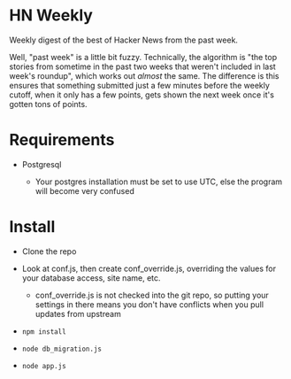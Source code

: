 HN Weekly
=========

Weekly digest of the best of Hacker News from the past week.

Well, "past week" is a little bit fuzzy. Technically, the algorithm is "the top stories from sometime in the past two weeks that weren't included in last week's roundup", which works out *almost* the same. The difference is this ensures that something submitted just a few minutes before the weekly cutoff, when it only has a few points, gets shown the next week once it's gotten tons of points.




Requirements
============

- Postgresql

    - Your postgres installation must be set to use UTC, else the program will become very confused


Install
=======
- Clone the repo

- Look at conf.js, then create conf_override.js, overriding the values for your database access, site name, etc.

    - conf_override.js is not checked into the git repo, so putting your settings in there means you don't have conflicts when you pull updates from upstream

- `npm install`

- `node db_migration.js`

- `node app.js`
